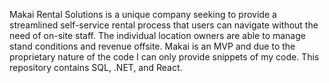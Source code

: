 Makai Rental Solutions is a unique company seeking to provide a streamlined self-service rental process that users can navigate without the need of on-site staff. The individual location owners are able to manage stand conditions and revenue offsite. Makai is an MVP and due to the proprietary nature of the code I can only provide snippets of my code. This repository contains SQL, .NET, and React. 
